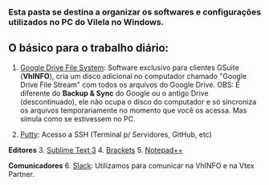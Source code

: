 ### Esta pasta se destina a organizar os softwares e configurações utilizados no PC do Vilela no Windows.

## O básico para o trabalho diário:
 1.   [Google Drive File System](https://dl.google.com/drive-file-stream/GoogleDriveFSSetup.exe): Software exclusivo para clientes GSuite (**VhINFO**), cria um disco adicional no computador chamado "Google Drive File Stream" com todos os arquivos do Google Drive. OBS: É diferente do **Backup & Sync** do Google ou o antigo Drive (descontinuado), ele não ocupa o disco do computador e só sincroniza os arquivos temporariamente no momento que você os acessa. Mas simula como se estivessem no PC.

2. [Putty](https://www.putty.org/):  Acesso a SSH (Terminal p/ Servidores, GitHub, etc)

**Editores**
3. [Sublime Text 3](https://www.sublimetext.com/)
4. [Brackets](http://brackets.io/)
5. [Notepad++](https://notepad-plus-plus.org/)

**Comunicadores**
6. [Slack](https://slack.com/downloads/windows): Utilizamos para comunicar na VhINFO e na Vtex Partner.


<!--stackedit_data:
eyJoaXN0b3J5IjpbMTE3Nzc5MDEyMiwxMTc4MDQyNjE0LDExOT
UyMTE2NTYsNjA5MTg1OTE3LC0zNDUxOTAwMzQsMTEyNDYyOTE0
MCwtMTY3ODc3OTMyNl19
-->